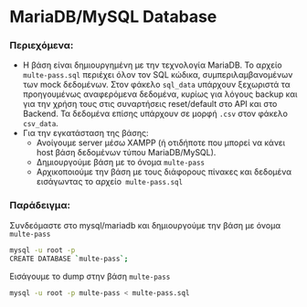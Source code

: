# MariaDB/MySQL Database

### Περιεχόμενα:

- Η βάση είναι δημιουργημένη με την τεχνολογία MariaDB.
Το αρχείο `multe-pass.sql` περιέχει όλον τον SQL κώδικα, συμπεριλαμβανομένων των mock δεδομένων. Στον φάκελο `sql_data` υπάρχουν ξεχωριστά τα προηγουμένως αναφερόμενα δεδομένα, κυρίως για λόγους backup και για την χρήση τους στις συναρτήσεις reset/default στο API και στο Backend. Τα δεδομένα επίσης υπάρχουν σε μορφή `.csv` στον φάκελο `csv_data`.
- Για την εγκατάσταση της βάσης:
  - Ανοίγουμε server μέσω XAMPP (ή οτιδήποτε που μπορεί να κάνει host βάση δεδομένων τύπου MariaDB/MySQL).
  - Δημιουργούμε βάση με το όνομα `multe-pass`
  - Αρχικοποιούμε την βάση με τους διάφορους πίνακες και δεδομένα εισάγωντας το αρχείο` multe-pass.sql`

### Παράδειγμα:

Συνδεόμαστε στο mysql/mariadb και δημιουργούμε την βάση με όνομα `multe-pass`
```bash
mysql -u root -p
CREATE DATABASE `multe-pass`;
```

Εισάγουμε το dump στην βάση `multe-pass`

```bash
mysql -u root -p multe-pass < multe-pass.sql
```
